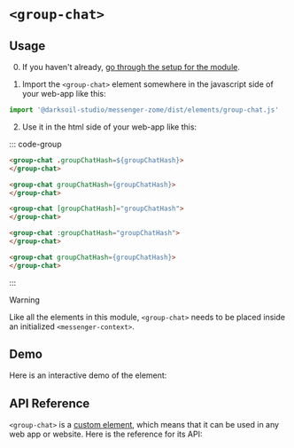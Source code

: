 # `<group-chat>`

## Usage

0. If you haven't already, [go through the setup for the module](../setup.md).

1. Import the `<group-chat>` element somewhere in the javascript side of your web-app like this:

```js
import '@darksoil-studio/messenger-zome/dist/elements/group-chat.js'
```

2. Use it in the html side of your web-app like this:

::: code-group
```html [Lit]
<group-chat .groupChatHash=${groupChatHash}>
</group-chat>
```

```html [React]
<group-chat groupChatHash={groupChatHash}>
</group-chat>
```

```html [Angular]
<group-chat [groupChatHash]="groupChatHash">
</group-chat>
```

```html [Vue]
<group-chat :groupChatHash="groupChatHash">
</group-chat>
```

```html [Svelte]
<group-chat groupChatHash={groupChatHash}>
</group-chat>
```
:::

> [!WARNING]
> Like all the elements in this module, `<group-chat>` needs to be placed inside an initialized `<messenger-context>`.

## Demo

Here is an interactive demo of the element:

<element-demo>
</element-demo>

<script setup>
import { onMounted } from "vue";
import { decodeHashFromBase64, encodeHashToBase64, fakeActionHash, fakeAgentPubKey } from '@holochain/client';
import { render } from "lit";
import { html, unsafeStatic } from "lit/static-html.js";
import { ProfilesClient, ProfilesStore } from '@darksoil-studio/profiles-zome';
import { ProfilesZomeMock, demoProfiles } from '@darksoil-studio/profiles-zome/dist/mocks.js';

import { MessengerZomeMock } from "../../ui/src/mocks.ts";
import { MessengerStore } from "../../ui/src/messenger-store.ts";
import { MessengerClient } from "../../ui/src/messenger-client.ts";

onMounted(async () => {
  // Elements need to be imported on the client side, not the SSR side
  // Reference: https://vitepress.dev/guide/ssr-compat#importing-in-mounted-hook
  await import('@api-viewer/docs/lib/api-docs.js');
  await import('@api-viewer/demo/lib/api-demo.js');
  await import('@darksoil-studio/profiles-zome/dist/elements/profiles-context.js');
  if (!customElements.get('messenger-context')) await import('../../ui/src/elements/messenger-context.ts');
  if (!customElements.get('group-chat')) await import('../../ui/src/elements/group-chat.ts');

  const profiles = await demoProfiles();
  const keys = Array.from(profiles.keys())
  const mock = new MessengerZomeMock(keys[0]);
  const client = new MessengerClient(mock, "messenger_test");

  const groupHash = await client.createGroupChat([keys[1]],
    {
      name: 'Demo group',
      description: 'Demo group',
      avatar_hash: undefined
    },
    {
      only_admins_can_add_members: false,
      only_admins_can_update_group_info: false,
      sync_message_history_with_new_members: false,
    }
  );

  const store = new MessengerStore(client);

  render(html`
  <profiles-context .store=${new ProfilesStore(new ProfilesClient(new ProfilesZomeMock(profiles), 'messenger_test'))}>
    <messenger-context .store=${store}>
      <api-demo src="custom-elements.json" only="group-chat" exclude-knobs="store">
        <template data-element="group-chat" data-target="host">
          <group-chat style="height: 400px; width: 350px" group-chat-hash="${unsafeStatic(encodeHashToBase64(groupHash))}"></group-chat>
        </template>
      </api-demo>
    </messenger-context>
  </profiles-context>
  `, document.querySelector('element-demo'));
});
</script>

## API Reference

`<group-chat>` is a [custom element](https://web.dev/articles/custom-elements-v1), which means that it can be used in any web app or website. Here is the reference for its API:

<api-docs src="custom-elements.json" only="group-chat">
</api-docs>
